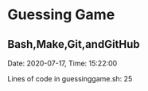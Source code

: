 # Guessing Game
## Bash,Make,Git,andGitHub
Date: 2020-07-17, Time: 15:22:00

Lines of code in guessinggame.sh:
25
